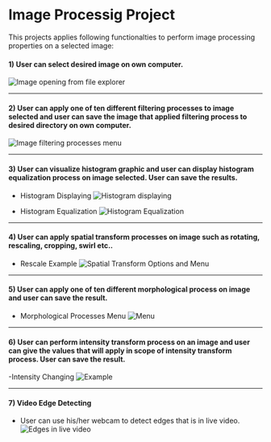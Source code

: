 # Image Processig Project
 This projects applies following functionalties to perform image processing properties on a selected image:

#### 1) User can select desired image on own computer.
![Image opening from file explorer](https://i.hizliresim.com/j925x9u.png)

---
#### 2) User can apply one of ten different filtering processes to image selected and user can  save the image that applied filtering process to desired directory on own computer.
![Image filtering processes menu](https://i.hizliresim.com/lwri78o.png)

---

#### 3) User can visualize histogram graphic and user can display histogram equalization process on image selected. User can save the results.
- Histogram Displaying
![Histogram displaying](https://i.hizliresim.com/pdquege.png)

- Histogram Equalization
![Histogram Equalization](https://i.hizliresim.com/o9t82mn.png)

---

#### 4) User can apply spatial transform processes on image such as rotating, rescaling, cropping, swirl etc.. 
- Rescale Example
![Spatial Transform Options and Menu](https://i.hizliresim.com/tenqkrm.png)

---

#### 5) User can apply one of ten different morphological process on image and user can save the result.
- Morphological Processes Menu
![Menu](https://i.hizliresim.com/8mh468c.png)

---

#### 6) User can perform intensity transform process on an image and user can give the values that will apply in scope of intensity transform  process. User can save the result.
-Intensity Changing
![Example](https://i.hizliresim.com/p77s5mj.png)

---

#### 7) Video Edge Detecting
- User can use his/her webcam to detect edges that is in live video.
![Edges in live video](https://i.hizliresim.com/2fhyvuf.png)